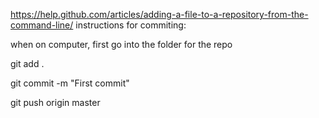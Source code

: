 https://help.github.com/articles/adding-a-file-to-a-repository-from-the-command-line/
instructions for commiting:

when on computer, first go into the folder for the repo

git add .

git commit -m "First commit"

git push origin master
